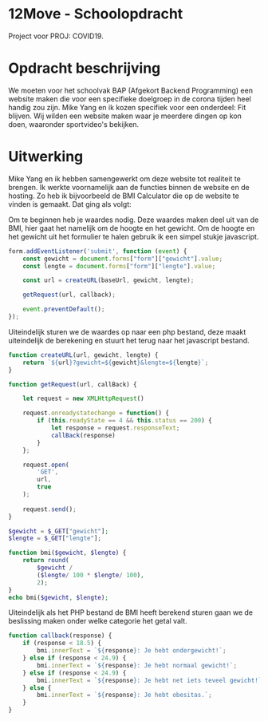 # 12Move - Schoolopdracht
Project voor PROJ: COVID19.

# Opdracht beschrijving
We moeten voor het schoolvak BAP (Afgekort Backend Programming) een website maken die voor een specifieke doelgroep in de corona tijden heel handig zou zijn. Mike Yang en ik kozen specifiek voor een onderdeel: Fit blijven. Wij wilden een website maken waar je meerdere dingen op kon doen, waaronder sportvideo's bekijken.

# Uitwerking 
Mike Yang en ik hebben samengewerkt om deze website tot realiteit te brengen. Ik werkte voornamelijk aan de functies binnen de website en de hosting. Zo heb ik bijvoorbeeld de BMI Calculator die op de website te vinden is gemaakt. Dat ging als volgt:

Om te beginnen heb je waardes nodig. Deze waardes maken deel uit van de BMI, hier gaat het namelijk om de hoogte en het gewicht. Om de hoogte en het gewicht uit het formulier te halen gebruik ik een simpel stukje javascript.
```js
form.addEventListener('submit', function (event) {
    const gewicht = document.forms["form"]["gewicht"].value;
    const lengte = document.forms["form"]["lengte"].value;

    const url = createURL(baseUrl, gewicht, lengte);

    getRequest(url, callback);

    event.preventDefault();
});
```

Uiteindelijk sturen we de waardes op naar een php bestand, deze maakt uiteindelijk de berekening en stuurt het terug naar het javascript bestand.
```js
function createURL(url, gewicht, lengte) {
    return `${url}?gewicht=${gewicht}&lengte=${lengte}`;
}

function getRequest(url, callBack) {

    let request = new XMLHttpRequest()

    request.onreadystatechange = function() {
        if (this.readyState == 4 && this.status == 200) {
            let response = request.responseText;
            callBack(response)
        }
    };

    request.open(
        'GET',
        url,
        true
    );
    
    request.send();
}
```

```php
$gewicht = $_GET["gewicht"];
$lengte = $_GET["lengte"];

function bmi($gewicht, $lengte) {
    return round(
        $gewicht /
        ($lengte/ 100 * $lengte/ 100),
        2);
}
echo bmi($gewicht, $lengte);
```

Uiteindelijk als het PHP bestand de BMI heeft berekend sturen gaan we de beslissing maken onder welke categorie het getal valt.
```js
function callback(response) {
    if (response < 18.5) {
        bmi.innerText = `${response}: Je hebt ondergewicht!`;
    } else if (response < 24.9) {
        bmi.innerText = `${response}: Je hebt normaal gewicht!`;
    } else if (response < 24.9) {
        bmi.innerText = `${response}: Je hebt net iets teveel gewicht!`;
    } else {
        bmi.innerText = `${response}: Je hebt obesitas.`;
    }
}
```
